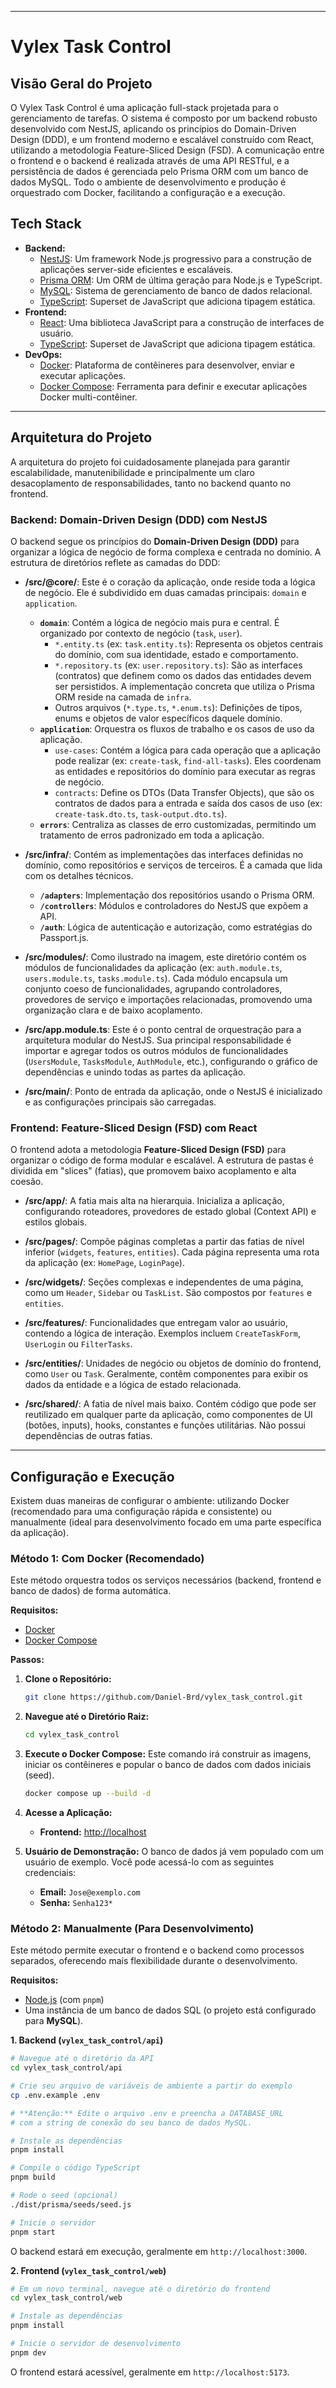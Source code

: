 -----

# Vylex Task Control

## Visão Geral do Projeto

O Vylex Task Control é uma aplicação full-stack projetada para o gerenciamento de tarefas. O sistema é composto por um backend robusto desenvolvido com NestJS, aplicando os princípios do Domain-Driven Design (DDD), e um frontend moderno e escalável construído com React, utilizando a metodologia Feature-Sliced Design (FSD). A comunicação entre o frontend e o backend é realizada através de uma API RESTful, e a persistência de dados é gerenciada pelo Prisma ORM com um banco de dados MySQL. Todo o ambiente de desenvolvimento e produção é orquestrado com Docker, facilitando a configuração e a execução.

## Tech Stack

  - **Backend:**
      - [NestJS](https://nestjs.com/): Um framework Node.js progressivo para a construção de aplicações server-side eficientes e escaláveis.
      - [Prisma ORM](https://www.prisma.io/): Um ORM de última geração para Node.js e TypeScript.
      - [MySQL](https://www.mysql.com/): Sistema de gerenciamento de banco de dados relacional.
      - [TypeScript](https://www.typescriptlang.org/): Superset de JavaScript que adiciona tipagem estática.
  - **Frontend:**
      - [React](https://reactjs.org/): Uma biblioteca JavaScript para a construção de interfaces de usuário.
      - [TypeScript](https://www.typescriptlang.org/): Superset de JavaScript que adiciona tipagem estática.
  - **DevOps:**
      - [Docker](https://www.docker.com/): Plataforma de contêineres para desenvolver, enviar e executar aplicações.
      - [Docker Compose](https://docs.docker.com/compose/): Ferramenta para definir e executar aplicações Docker multi-contêiner.

-----

## Arquitetura do Projeto

A arquitetura do projeto foi cuidadosamente planejada para garantir escalabilidade, manutenibilidade e principalmente um claro desacoplamento de responsabilidades, tanto no backend quanto no frontend.

### Backend: Domain-Driven Design (DDD) com NestJS

O backend segue os princípios do **Domain-Driven Design (DDD)** para organizar a lógica de negócio de forma complexa e centrada no domínio. A estrutura de diretórios reflete as camadas do DDD:

  - **/src/@core/**: Este é o coração da aplicação, onde reside toda a lógica de negócio. Ele é subdividido em duas camadas principais: `domain` e `application`.
      - **`domain`**: Contém a lógica de negócio mais pura e central. É organizado por contexto de negócio (`task`, `user`).
          - `*.entity.ts` (ex: `task.entity.ts`): Representa os objetos centrais do domínio, com sua identidade, estado e comportamento.
          - `*.repository.ts` (ex: `user.repository.ts`): São as interfaces (contratos) que definem como os dados das entidades devem ser persistidos. A implementação concreta que utiliza o Prisma ORM reside na camada de `infra`.
          - Outros arquivos (`*.type.ts`, `*.enum.ts`): Definições de tipos, enums e objetos de valor específicos daquele domínio.
      - **`application`**: Orquestra os fluxos de trabalho e os casos de uso da aplicação.
          - `use-cases`: Contém a lógica para cada operação que a aplicação pode realizar (ex: `create-task`, `find-all-tasks`). Eles coordenam as entidades e repositórios do domínio para executar as regras de negócio.
          - `contracts`: Define os DTOs (Data Transfer Objects), que são os contratos de dados para a entrada e saída dos casos de uso (ex: `create-task.dto.ts`, `task-output.dto.ts`).
      - **`errors`**: Centraliza as classes de erro customizadas, permitindo um tratamento de erros padronizado em toda a aplicação.
      

  - **/src/infra/**: Contém as implementações das interfaces definidas no domínio, como repositórios e serviços de terceiros. É a camada que lida com os detalhes técnicos.

      - **`/adapters`**: Implementação dos repositórios usando o Prisma ORM.
      - **`/controllers`**: Módulos e controladores do NestJS que expõem a API.
      - **`/auth`**: Lógica de autenticação e autorização, como estratégias do Passport.js.

  * **/src/modules/**: Como ilustrado na imagem, este diretório contém os módulos de funcionalidades da aplicação (ex: `auth.module.ts`, `users.module.ts`, `tasks.module.ts`). Cada módulo encapsula um conjunto coeso de funcionalidades, agrupando controladores, provedores de serviço e importações relacionadas, promovendo uma organização clara e de baixo acoplamento.

  * **/src/app.module.ts**: Este é o ponto central de orquestração para a arquitetura modular do NestJS. Sua principal responsabilidade é importar e agregar todos os outros módulos de funcionalidades (`UsersModule`, `TasksModule`, `AuthModule`, etc.), configurando o gráfico de dependências e unindo todas as partes da aplicação.

  * **/src/main/**: Ponto de entrada da aplicação, onde o NestJS é inicializado e as configurações principais são carregadas.

### Frontend: Feature-Sliced Design (FSD) com React

O frontend adota a metodologia **Feature-Sliced Design (FSD)** para organizar o código de forma modular e escalável. A estrutura de pastas é dividida em "slices" (fatias), que promovem baixo acoplamento e alta coesão.

  - **/src/app/**: A fatia mais alta na hierarquia. Inicializa a aplicação, configurando roteadores, provedores de estado global (Context API) e estilos globais.

  - **/src/pages/**: Compõe páginas completas a partir das fatias de nível inferior (`widgets`, `features`, `entities`). Cada página representa uma rota da aplicação (ex: `HomePage`, `LoginPage`).

  - **/src/widgets/**: Seções complexas e independentes de uma página, como um `Header`, `Sidebar` ou `TaskList`. São compostos por `features` e `entities`.

  - **/src/features/**: Funcionalidades que entregam valor ao usuário, contendo a lógica de interação. Exemplos incluem `CreateTaskForm`, `UserLogin` ou `FilterTasks`.

  - **/src/entities/**: Unidades de negócio ou objetos de domínio do frontend, como `User` ou `Task`. Geralmente, contêm componentes para exibir os dados da entidade e a lógica de estado relacionada.

  - **/src/shared/**: A fatia de nível mais baixo. Contém código que pode ser reutilizado em qualquer parte da aplicação, como componentes de UI (botões, inputs), hooks, constantes e funções utilitárias. Não possui dependências de outras fatias.

-----

## Configuração e Execução

Existem duas maneiras de configurar o ambiente: utilizando Docker (recomendado para uma configuração rápida e consistente) ou manualmente (ideal para desenvolvimento focado em uma parte específica da aplicação).

### Método 1: Com Docker (Recomendado)

Este método orquestra todos os serviços necessários (backend, frontend e banco de dados) de forma automática.

**Requisitos:**

  - [Docker](https://www.docker.com/get-started)
  - [Docker Compose](https://docs.docker.com/compose/install/)

**Passos:**

1.  **Clone o Repositório:**

    ```bash
    git clone https://github.com/Daniel-Brd/vylex_task_control.git
    ```

2.  **Navegue até o Diretório Raiz:**

    ```bash
    cd vylex_task_control
    ```

3.  **Execute o Docker Compose:**
    Este comando irá construir as imagens, iniciar os contêineres e popular o banco de dados com dados iniciais (seed).

    ```bash
    docker compose up --build -d
    ```

4.  **Acesse a Aplicação:**

      - **Frontend:** [http://localhost](https://www.google.com/search?q=http://localhost)

5.  **Usuário de Demonstração:**
    O banco de dados já vem populado com um usuário de exemplo. Você pode acessá-lo com as seguintes credenciais:

      - **Email:** `Jose@exemplo.com`
      - **Senha:** `Senha123*`

### Método 2: Manualmente (Para Desenvolvimento)

Este método permite executar o frontend e o backend como processos separados, oferecendo mais flexibilidade durante o desenvolvimento.

**Requisitos:**

  - [Node.js](https://nodejs.org/en/) (com `pnpm`)
  - Uma instância de um banco de dados SQL (o projeto está configurado para **MySQL**).

**1. Backend (`vylex_task_control/api`)**

```bash
# Navegue até o diretório da API
cd vylex_task_control/api

# Crie seu arquivo de variáveis de ambiente a partir do exemplo
cp .env.example .env

# **Atenção:** Edite o arquivo .env e preencha a DATABASE_URL
# com a string de conexão do seu banco de dados MySQL.

# Instale as dependências
pnpm install

# Compile o código TypeScript
pnpm build

# Rode o seed (opcional)
./dist/prisma/seeds/seed.js

# Inicie o servidor
pnpm start
```

O backend estará em execução, geralmente em `http://localhost:3000`.

**2. Frontend (`vylex_task_control/web`)**

```bash
# Em um novo terminal, navegue até o diretório do frontend
cd vylex_task_control/web

# Instale as dependências
pnpm install

# Inicie o servidor de desenvolvimento
pnpm dev
```

O frontend estará acessível, geralmente em `http://localhost:5173`.
